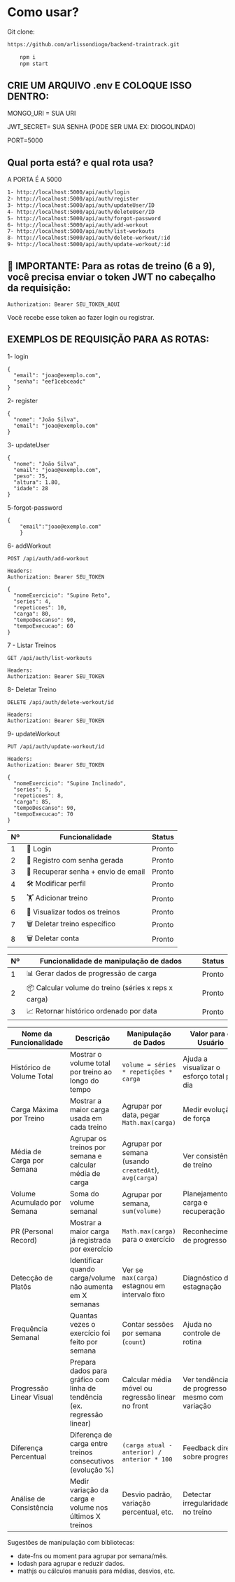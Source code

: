# Como usar?

Git clone:

```bash
https://github.com/arlissondiogo/backend-traintrack.git
```

```bash
    npm i
    npm start
```

## CRIE UM ARQUIVO .env E COLOQUE ISSO DENTRO:

MONGO_URI = SUA URI

JWT_SECRET= SUA SENHA (PODE SER UMA EX: DIOGOLINDAO)

PORT=5000

## Qual porta está? e qual rota usa?

A PORTA É A 5000

```bash
1- http://localhost:5000/api/auth/login
2- http://localhost:5000/api/auth/register
3- http://localhost:5000/api/auth/updateUser/ID
4- http://localhost:5000/api/auth/deleteUser/ID
5- http://localhost:5000/api/auth/forgot-password
6- http://localhost:5000/api/auth/add-workout
7- http://localhost:5000/api/auth/list-workouts
8- http://localhost:5000/api/auth/delete-workout/:id
9- http://localhost:5000/api/auth/update-workout/:id
```

## 🔐 IMPORTANTE: Para as rotas de treino (6 a 9), você precisa enviar o token JWT no cabeçalho da requisição:

```
Authorization: Bearer SEU_TOKEN_AQUI

```

Você recebe esse token ao fazer login ou registrar.

## EXEMPLOS DE REQUISIÇÃO PARA AS ROTAS:

1- login

```
{
  "email": "joao@exemplo.com",
  "senha": "eef1cebceadc"
}
```

2- register

```
{
  "nome": "João Silva",
  "email": "joao@exemplo.com"
}

```

3- updateUser

```
{
  "nome": "João Silva",
  "email": "joao@exemplo.com",
  "peso": 75,
  "altura": 1.80,
  "idade": 28
}

```

5-forgot-password

```
{
    "email":"joao@exemplo.com"
    }
```

6- addWorkout

```
POST /api/auth/add-workout

Headers:
Authorization: Bearer SEU_TOKEN

{
  "nomeExercicio": "Supino Reto",
  "series": 4,
  "repeticoes": 10,
  "carga": 80,
  "tempoDescanso": 90,
  "tempoExecucao": 60
}

```

7 - Listar Treinos

```
GET /api/auth/list-workouts

Headers:
Authorization: Bearer SEU_TOKEN
```

8- Deletar Treino

```
DELETE /api/auth/delete-workout/id

Headers:
Authorization: Bearer SEU_TOKEN

```

9- updateWorkout

```
PUT /api/auth/update-workout/id

Headers:
Authorization: Bearer SEU_TOKEN

{
  "nomeExercicio": "Supino Inclinado",
  "series": 5,
  "repeticoes": 8,
  "carga": 85,
  "tempoDescanso": 90,
  "tempoExecucao": 70
}

```

| Nº  | Funcionalidade                      | Status |
| --- | ----------------------------------- | ------ |
| 1   | 🔐 Login                            | Pronto |
| 2   | 🧾 Registro com senha gerada        | Pronto |
| 3   | 🔁 Recuperar senha + envio de email | Pronto |
| 4   | 🛠️ Modificar perfil                 | Pronto |
| 5   | 🏋️ Adicionar treino                 | Pronto |
| 6   | 👀 Visualizar todos os treinos      | Pronto |
| 7   | 🗑️ Deletar treino específico        | Pronto |
| 8   | 🗑️ Deletar conta                    | Pronto |

| Nº  | Funcionalidade de manipulação de dados               | Status |
| --- | ---------------------------------------------------- | ------ |
| 1   | 📊 Gerar dados de progressão de carga                | Pronto |
| 2   | 📦 Calcular volume do treino (séries x reps x carga) | Pronto |
| 3   | 📈 Retornar histórico ordenado por data              | Pronto |

| **Nome da Funcionalidade**  | **Descrição**                                                            | **Manipulação de Dados**                              | **Valor para o Usuário**                      | **Prioridade** |
| --------------------------- | ------------------------------------------------------------------------ | ----------------------------------------------------- | --------------------------------------------- | -------------- |
| Histórico de Volume Total   | Mostrar o volume total por treino ao longo do tempo                      | `volume = séries * repetições * carga`                | Ajuda a visualizar o esforço total por dia    | Alta           |
| Carga Máxima por Treino     | Mostrar a maior carga usada em cada treino                               | Agrupar por data, pegar `Math.max(carga)`             | Medir evolução de força                       | Alta           |
| Média de Carga por Semana   | Agrupar os treinos por semana e calcular média de carga                  | Agrupar por semana (usando `createdAt`), `avg(carga)` | Ver consistência de treino                    | Média          |
| Volume Acumulado por Semana | Soma do volume semanal                                                   | Agrupar por semana, `sum(volume)`                     | Planejamento de carga e recuperação           | Média          |
| PR (Personal Record)        | Mostrar a maior carga já registrada por exercício                        | `Math.max(carga)` para o exercício                    | Reconhecimento de progresso                   | Alta           |
| Detecção de Platôs          | Identificar quando carga/volume não aumenta em X semanas                 | Ver se `max(carga)` estagnou em intervalo fixo        | Diagnóstico de estagnação                     | Baixa          |
| Frequência Semanal          | Quantas vezes o exercício foi feito por semana                           | Contar sessões por semana (`count`)                   | Ajuda no controle de rotina                   | Média          |
| Progressão Linear Visual    | Prepara dados para gráfico com linha de tendência (ex. regressão linear) | Calcular média móvel ou regressão linear no front     | Ver tendência de progresso mesmo com variação | Baixa          |
| Diferença Percentual        | Diferença de carga entre treinos consecutivos (evolução %)               | `(carga atual - anterior) / anterior * 100`           | Feedback direto sobre progresso               | Média          |
| Análise de Consistência     | Medir variação da carga e volume nos últimos X treinos                   | Desvio padrão, variação percentual, etc.              | Detectar irregularidade no treino             | Baixa          |

Sugestões de manipulação com bibliotecas:

- date-fns ou moment para agrupar por semana/mês.
- lodash para agrupar e reduzir dados.
- mathjs ou cálculos manuais para médias, desvios, etc.
